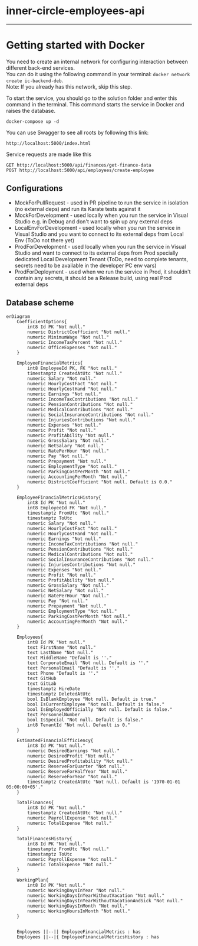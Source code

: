 # inner-circle-employees-api

____
# Getting started with Docker

You need to create an internal network for configuring interaction between different back-end services.  
You can do it using the following command in your terminal: `docker network create ic-backend-deb`.  
Note: If you already has this network, skip this step.

To start the service, you should go to the solution folder and enter this command in the terminal. This command starts the service in Docker and raises the database.
```
docker-compose up -d
```

You can use Swagger to see all roots by following this link:
```
http://localhost:5000/index.html
```
Service requests are made like this
```
GET http://localhost:5000/api/finances/get-finance-data
POST http://localhost:5000/api/employees/create-employee
```

## Configurations

- MockForPullRequest - used in PR pipeline to run the service in isolation (no external deps) and run its Karate tests against it
- MockForDevelopment - used locally when you run the service in Visual Studio e.g. in Debug and don't want to spin up any external deps
- LocalEnvForDevelopment - used locally when you run the service in Visual Studio and you want to connect to its external deps from Local Env (ToDo not there yet)
- ProdForDevelopment - used locally when you run the service in Visual Studio and want to connect to its external deps from Prod specially dedicated Local Development Tenant (ToDo, need to complete tenants, secrets need to be available in the developer PC env vars)
- ProdForDeployment - used when we run the service in Prod, it shouldn't contain any secrets, it should be a Release build, using real Prod external deps

## Database scheme 

```mermaid
erDiagram
    CoefficientOptions{
        int8 Id PK "Not null."
        numeric DistrictCoefficient "Not null."
        numeric MinimumWage "Not null."
        numeric IncomeTaxPercent "Not null."
        numeric OfficeExpenses "Not null."
    }

    EmployeeFinancialMetrics{
        int8 EmployeeId PK, FK "Not null."
        timestamptz CreatedAtUtc "Not null."
        numeric Salary "Not null."
        numeric HourlyCostFact "Not null."
        numeric HourlyCostHand "Not null."
        numeric Earnings "Not null."
        numeric IncomeTaxContributions "Not null."
        numeric PensionContributions "Not null."
        numeric MedicalContributions "Not null."
        numeric SocialInsuranceContributions "Not null."
        numeric InjuriesContributions "Not null."
        numeric Expenses "Not null."
        numeric Profit "Not null."
        numeric ProfitAbility "Not null."
        numeric GrossSalary "Not null."
        numeric NetSalary "Not null."
        numeric RatePerHour "Not null."
        numeric Pay "Not null."
        numeric Prepayment "Not null."
        numeric EmploymentType "Not null."
        numeric ParkingCostPerMonth "Not null."
        numeric AccountingPerMonth "Not null."
        numeric DistrictCoefficient "Not null. Default is 0.0."
    }

    EmployeeFinancialMetricsHistory{
        int8 Id PK "Not null."
        int8 EmployeeId FK "Not null."
        timestamptz FromUtc "Not null."
        timestamptz ToUtc
        numeric Salary "Not null."
        numeric HourlyCostFact "Not null."
        numeric HourlyCostHand "Not null."
        numeric Earnings "Not null."
        numeric IncomeTaxContributions "Not null."
        numeric PensionContributions "Not null."
        numeric MedicalContributions "Not null."
        numeric SocialInsuranceContributions "Not null."
        numeric InjuriesContributions "Not null."
        numeric Expenses "Not null."
        numeric Profit "Not null."
        numeric ProfitAbility "Not null."
        numeric GrossSalary "Not null."
        numeric NetSalary "Not null."
        numeric RatePerHour "Not null."
        numeric Pay "Not null."
        numeric Prepayment "Not null."
        numeric EmploymentType "Not null."
        numeric ParkingCostPerMonth "Not null."
        numeric AccountingPerMonth "Not null."
    }

    Employees{
        int8 Id PK "Not null."
        text FirstName "Not null."
        text LastName "Not null."
        text MiddleName "Default is ''."
        text CorporateEmail "Not null. Default is ''."
        text PersonalEmail "Default is ''."
        text Phone "Default is ''."
        text GitHub
        text GitLab
        timestamptz HireDate
        timestamptz DeletedAtUtc
        bool IsBlankEmployee "Not null. Default is true."
        bool IsCurrentEmployee "Not null. Default is false."
        bool IsEmployedOfficially "Not null. Default is false."
        text PersonnelNumber
        bool IsSpecial "Not null. Default is false."
        int8 TenantId "Not null. Default is 0."
    }

    EstimatedFinancialEfficiency{
        int8 Id PK "Not null."
        numeric DesiredEarnings "Not null."
        numeric DesiredProfit "Not null."
        numeric DesiredProfitability "Not null."
        numeric ReserveForQuarter "Not null."
        numeric ReserveForHalfYear "Not null."
        numeric ReserveForYear "Not null."
        timestamptz CreatedAtUtc "Not null. Default is '1970-01-01 05:00:00+05'."
    }

    TotalFinances{
        int8 Id PK "Not null."
        timestamptz CreatedAtUtc "Not null."
        numeric PayrollExpense "Not null."
        numeric TotalExpense "Not null."
    }

    TotalFinancesHistory{
        int8 Id PK "Not null."
        timestamptz FromUtc "Not null."
        timestamptz ToUtc
        numeric PayrollExpense "Not null."
        numeric TotalExpense "Not null."
    }

    WorkingPlan{
        int8 Id PK "Not null."
        numeric WorkingDaysInYear "Not null."
        numeric WorkingDaysInYearWithoutVacation "Not null."
        numeric WorkingDaysInYearWithoutVacationAndSick "Not null."
        numeric WorkingDaysInMonth "Not null."
        numeric WorkingHoursInMonth "Not null."
    }


    Employees ||--|| EmployeeFinancialMetrics : has
    Employees ||--|{ EmployeeFinancialMetricsHistory : has

```
